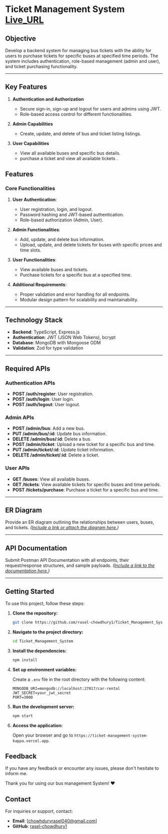 # Ticket Management System    [Live_URL](https://ticket-management-system-kappa.vercel.app)

## Objective
Develop a backend system for managing bus tickets with the ability for users to purchase tickets for specific buses at specified time periods. The system includes authentication, role-based management (admin and user), and ticket purchasing functionality.

---

## Key Features

1. **Authentication and Authorization**
   - Secure sign-in, sign-up and logout for users and admins using JWT.
   - Role-based access control for different functionalities.

2. **Admin Capabilities**
   - Create, update, and delete of bus and ticket listing listings.

3. **User Capabilities**
   - View all available buses and specific bus details.
   - purchase a ticket and view all available tickets .

## Features

### Core Functionalities
1. **User Authentication**:
   - User registration, login, and logout.
   - Password hashing and JWT-based authentication.
   - Role-based authorization (Admin, User).

2. **Admin Functionalities**:
   - Add, update, and delete bus information.
   - Upload, update, and delete tickets for buses with specific prices and time slots.

3. **User Functionalities**:
   - View available buses and tickets.
   - Purchase tickets for a specific bus at a specified time.

4. **Additional Requirements**:
   - Proper validation and error handling for all endpoints.
   - Modular design pattern for scalability and maintainability.

---

## Technology Stack

- **Backend**: TypeScript, Express.js
- **Authentication**: JWT (JSON Web Tokens), bcrypt
- **Database**: MongoDB with Mongoose ODM
- **Validation**: Zod for type validation
---

## Required APIs

### Authentication APIs
- **POST /auth/register**: User registration.
- **POST /auth/login**: User login.
- **POST /auth/logout**: User logout.

### Admin APIs
- **POST /admin/bus**: Add a new bus.
- **PUT /admin/bus/:id**: Update bus information.
- **DELETE /admin/bus/:id**: Delete a bus.
- **POST /admin/ticket**: Upload a new ticket for a specific bus and time.
- **PUT /admin/ticket/:id**: Update ticket information.
- **DELETE /admin/ticket/:id**: Delete a ticket.

### User APIs
- **GET /buses**: View all available buses.
- **GET /tickets**: View available tickets for specific buses and time periods.
- **POST /tickets/purchase**: Purchase a ticket for a specific bus and time.

---

## ER Diagram
Provide an ER diagram outlining the relationships between users, buses, and tickets. *([Include a link or attach the diagram here.](https://drive.google.com/file/d/1D6zVLY0C9nOoHbuOdSpxu2PMutu2GJy7/view?usp=sharing))*

---

## API Documentation
Submit Postman API Documentation with all endpoints, their request/response structures, and sample payloads. *([Include a link to the documentation here.](https://documenter.getpostman.com/view/13933973/2sAYJ6CKyQ))*

---

## Getting Started

To use this project, follow these steps:

1. **Clone the repository:**

    ```bash
    git clone https://github.com/rasel-chowdhury1/Ticket_Management_System_Backend.git
    ```

2. **Navigate to the project directory:**

    ```bash
    cd Ticket_Management_System
    ```

3. **Install the dependencies:**

    ```bash
    npm install
    ```

4. **Set up environment variables:**

    Create a `.env` file in the root directory with the following content:

    ```plaintext
    MONGODB_URI=mongodb://localhost:27017/car-rental
    JWT_SECRET=your_jwt_secret
    PORT=3000
    ```

5. **Run the development server:**

    ```bash
    npm start
    ```

6. **Access the application:**

    Open your browser and go to `https://ticket-management-system-kappa.vercel.app`.

## Feedback

If you have any feedback or encounter any issues, please don't hesitate to inform me.

Thank you for using our bus management System! ❤️

## Contact
For inquiries or support, contact:
- **Email**: [chowhduryrasel040@gmail.com]
- **GitHub**: [rasel-chowdhury1](https://github.com/rasel-chowdhury1)


